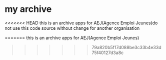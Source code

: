 # my archive
<<<<<<< HEAD
this is an archive apps for AEJ(Agence Emploi Jeunes)do not use this code source without change for another organisation


=======
this is an archive apps for AEJ(Agence Emploi Jeunes)
>>>>>>> 79a820b5f17d088be3c33b4e33d75f40127d3a8c

